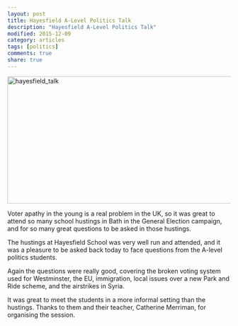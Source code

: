 ```yaml
---
layout: post
title: Hayesfield A-Level Politics Talk
description: "Hayesfield A-Level Politics Talk"
modified: 2015-12-09
category: articles
tags: [politics]
comments: true
share: true
---
```


<img src="https://farm2.staticflickr.com/1609/24068598784_ce3f6af85e.jpg" width="640" height="288" alt="hayesfield_talk">

Voter apathy in the young is a real problem in the UK, so it was great to attend so many
school hustings in Bath in the General Election campaign, and for so many great questions
to be asked in those hustings.

The hustings at Hayesfield School was very well run and attended, and it was a pleasure
to be asked back today to face questions from the A-level politics students.

Again the questions were really good, covering the broken voting system used for
Westminster, the EU, immigration, local issues over a new Park and Ride scheme, 
and the airstrikes in Syria.

It was great to meet the students in a more informal setting than the hustings. Thanks
to them and their teacher, Catherine Merriman, for organising the session.



